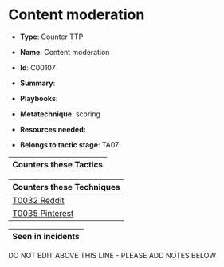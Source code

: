 # Content moderation

* **Type**: Counter TTP

* **Name**: Content moderation

* **Id**: C00107

* **Summary**: 

* **Playbooks**: 

* **Metatechnique**: scoring

* **Resources needed:** 

* **Belongs to tactic stage**: TA07


| Counters these Tactics |
| ---------------------- |



| Counters these Techniques |
| ------------------------- |
| [T0032 Reddit](../techniques/T0032.md) |
| [T0035 Pinterest](../techniques/T0035.md) |



| Seen in incidents |
| ----------------- |


DO NOT EDIT ABOVE THIS LINE - PLEASE ADD NOTES BELOW